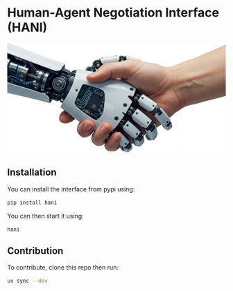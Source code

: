 # Human-Agent Negotiation Interface (HANI)
![hani](src/hani/images/hani1.JPG)


## Installation

You can install the interface from pypi using:

```bash
pip install hani
```

You can then start it using:

```bash
hani
```

## Contribution

To contribute, clone this repo then run:

```bash
uv sync --dev
```


